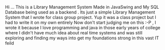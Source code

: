 Hi ... This is a Library Management System Made in JavaSwing and My SQL Database being used as a backend .
Its just a simple Library Management System that I wrote for class group project. Yup it was a class project but I had to write it on my own entirely
Now don't start judging me on this :-P , I wrote it because I love programming and java in those early years of college where I didn't have much idea about real time systems and was still exploring and finding my ways into get my foundations strong in this vast IT feild
